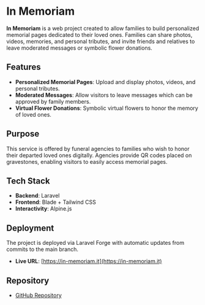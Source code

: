 # In Memoriam

**In Memoriam** is a web project created to allow families to build personalized memorial pages dedicated to their loved ones. Families can share photos, videos, memories, and personal tributes, and invite friends and relatives to leave moderated messages or symbolic flower donations.

## Features

- **Personalized Memorial Pages**: Upload and display photos, videos, and personal tributes.
- **Moderated Messages**: Allow visitors to leave messages which can be approved by family members.
- **Virtual Flower Donations**: Symbolic virtual flowers to honor the memory of loved ones.

## Purpose

This service is offered by funeral agencies to families who wish to honor their departed loved ones digitally. Agencies provide QR codes placed on gravestones, enabling visitors to easily access memorial pages.

## Tech Stack

- **Backend**: Laravel
- **Frontend**: Blade + Tailwind CSS
- **Interactivity**: Alpine.js

## Deployment

The project is deployed via Laravel Forge with automatic updates from commits to the main branch.

- **Live URL**: [https://in-memoriam.it](https://in-memoriam.it)

## Repository

- [GitHub Repository](https://github.com/monteduro/in-memoriam)

